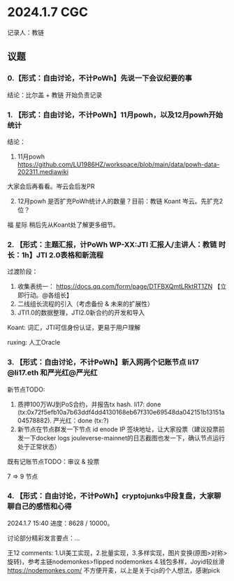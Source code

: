# 2024.1.7 CGC

记录人：教链

## 议题

### 0.【形式：自由讨论，不计PoWh】先说一下会议纪要的事

结论：比尔盖 + 教链 开始负责记录

### 1. 【形式：自由讨论，不计PoWh】11月powh，以及12月powh开始统计

结论：

1) 11月powh https://github.com/LU1986HZ/workspace/blob/main/data/powh-data-202311.mediawiki

大家会后再看看。岑云会后发PR

2) 12月powh 是否扩充PoWh统计人的数量？目前：教链 Koant 岑云。先扩充2位？

福 星际 稍后先从Koant处了解更多细节。

### 2. 【形式：主题汇报，计PoWh WP-XX:JTI 汇报人/主讲人：教链 时长：1h】JTI 2.0表格和新流程

过渡阶段：
1. 收集表统一： https://docs.qq.com/form/page/DTFBXQmtLRktRT1ZN  【立即行动。@各组长】
2. 二线组长流程的引入（考虑备份 & 未来的扩展性）
3. JTI1.0的数据整理，JTI2.0新合约的开发和导入

Koant: 词汇，JTI可信身份认证，更易于用户理解

ruxing: 人工Oracle

### 3. 【形式：自由讨论，不计PoWh】新入网两个记账节点 li17 @li17.eth 和严光红@严光红 

新节点TODO:
1. 质押100万WJ到PoS合约，并报告tx hash.
li17: done (tx:0x72f5efb10a7b63ddf4dd4130168eb67f310e69548da042151b13151a04578882).
严光红：done (tx:?)
3. 新节点在节点群发一下节点 id enode IP 签块地址，让大家投票（建议投票前发一下docker logs jouleverse-mainnet的日志截图也发一下，确认节点运行处于正常状态）

既有记账节点TODO：审议 & 投票

7 => 9 节点

### 4. 【形式：自由讨论，不计PoWh】cryptojunks中段复盘，大家聊聊自己的感悟和心得

2024.1.7 15:40 进度：8628 / 10000。

讨论部分精彩发言要点：...

王12 comments: 1.UI美工实现，2.批量实现，3.多样实现，图片变换(原图>对称>旋转)，参考主链nodemonkes>flipped nodemonkes 4.钱包多样，Joyid较丝滑
https://nodemonkes.com/
不方便开麦，以上是关于cjs的个人想法，感谢pick


